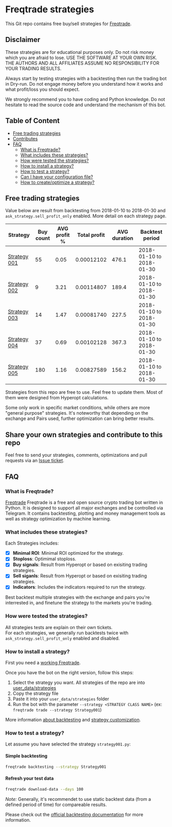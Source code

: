 # Freqtrade strategies

This Git repo contains free buy/sell strategies for [Freqtrade](https://github.com/freqtrade/freqtrade).

## Disclaimer

These strategies are for educational purposes only. Do not risk money 
which you are afraid to lose. USE THE SOFTWARE AT YOUR OWN RISK. THE 
AUTHORS AND ALL AFFILIATES ASSUME NO RESPONSIBILITY FOR YOUR TRADING 
RESULTS. 

Always start by testing strategies with a backtesting then run the 
trading bot in Dry-run. Do not engage money before you understand how 
it works and what profit/loss you should expect.

We strongly recommend you to have coding and Python knowledge. Do not 
hesitate to read the source code and understand the mechanism of this 
bot.

## Table of Content

- [Free trading strategies](#free-trading-strategies)
- [Contributes](#Contributes)
- [FAQ](#faq)
    - [What is Freqtrade?](#what-is-freqtrade)
    - [What includes these strategies?](#what-includes-these-strategies)
    - [How were tested the strategies?](#how-were-tested-the-strategies)
    - [How to install a strategy?](#how-to-install-a-strategy)
    - [How to test a strategy?](#how-to-test-a-strategy)
    - [Can I have your configuration file?](#can-i-have-your-configuration-file)
    - [How to create/optimize a strategy?](https://www.freqtrade.io/en/latest/strategy-customization/)

## Free trading strategies

Value below are result from backtesting from 2018-01-10 to 2018-01-30 and  
`ask_strategy.sell_profit_only` enabled. More detail on each strategy 
page.

|  Strategy | Buy count | AVG profit % | Total profit | AVG duration | Backtest period |
|-----------|-----------|--------------|--------------|--------------|-----------------|
| [Strategy 001](https://github.com/freqtrade/freqtrade-strategies/blob/master/user_data/strategies/strategy001.py) | 55 | 0.05 | 0.00012102 |  476.1 | 2018-01-10 to 2018-01-30 |
| [Strategy 002](https://github.com/freqtrade/freqtrade-strategies/blob/master/user_data/strategies/strategy002.py) | 9 | 3.21 | 0.00114807 |  189.4 | 2018-01-10 to 2018-01-30 |
| [Strategy 003](https://github.com/freqtrade/freqtrade-strategies/blob/master/user_data/strategies/strategy003.py) | 14 | 1.47 | 0.00081740 |  227.5 | 2018-01-10 to 2018-01-30 | 
| [Strategy 004](https://github.com/freqtrade/freqtrade-strategies/blob/master/user_data/strategies/strategy004.py) | 37 | 0.69 | 0.00102128 |  367.3 | 2018-01-10 to 2018-01-30 | 
| [Strategy 005](https://github.com/freqtrade/freqtrade-strategies/blob/master/user_data/strategies/strategy005.py) | 180 | 1.16 | 0.00827589 |  156.2 | 2018-01-10 to 2018-01-30 |


Strategies from this repo are free to use. Feel free to update them. 
Most of them  were designed from Hyperopt calculations.

Some only work in specific market conditions, while others are more "general purpose" strategies.
It's noteworthy that depending on the exchange and Pairs used, further optimization can bring better results.

## Share your own strategies and contribute to this repo

Feel free to send your strategies, comments, optimizations and pull requests via an 
[Issue ticket](https://github.com/freqtrade/freqtrade-strategies/issues/new).  

## FAQ

### What is Freqtrade?

[Freqtrade](https://github.com/freqtrade/freqtrade) Freqtrade is a free and open source crypto trading bot written in Python.
It is designed to support all major exchanges and be controlled via Telegram. It contains backtesting, plotting and money management tools as well as strategy optimization by machine learning.

### What includes these strategies?

Each Strategies includes:  

- [x] **Minimal ROI**: Minimal ROI optimized for the strategy.
- [x] **Stoploss**: Optimimal stoploss.
- [x] **Buy signals**: Result from Hyperopt or based on exisiting trading strategies.
- [x] **Sell siganls**: Result from Hyperopt or based on exisiting trading strategies.
- [x] **Indicators**: Includes the indicators required to run the strategy.

Best backtest multiple strategies with the exchange and pairs you're interrested in, and finetune the strategy to the markets you're trading.

### How were tested the strategies?

All strategies tests are explain on their own tickets.  
For each strategies, we generally run backtests twice with `ask_strategy.sell_profit_only`
enabled and disabled.

### How to install a strategy?

First you need a [working Freqtrade](https://freqtrade.io).

Once you have the bot on the right version, follow this steps:

1. Select the strategy you want. All strategies of the repo are into 
[user_data/strategies](https://github.com/freqtrade/freqtrade/tree/develop/user_data/strategies)
2. Copy the strategy file
3. Paste it into your `user_data/strategies` folder
4. Run the bot with the parameter `--strategy <STRATEGY CLASS NAME>` (ex: `freqtrade trade --strategy Strategy001`)

More information [about backtesting](https://www.freqtrade.io/en/latest/backtesting/) and [strategy customization](https://www.freqtrade.io/en/latest/strategy-customization/).

### How to test a strategy?

Let assume you have selected the strategy `strategy001.py`:

#### Simple backtesting

```bash
freqtrade backtesting --strategy Strategy001
```

#### Refresh your test data

```bash
freqtrade download-data --days 100
```

*Note:* Generally, it's recommendet to use static backtest data (from a defined period of time) for compareable results.

Please check out the [official backtesting documentation](https://www.freqtrade.io/en/latest/backtesting/) for more information.
